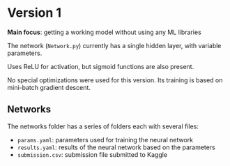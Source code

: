 # Version 1

**Main focus**: getting a working model without using any ML libraries

The network (`Network.py`) currently has a single hidden layer, with variable parameters.

Uses ReLU for activation, but sigmoid functions are also present.

No special optimizations were used for this version. Its training is based on mini-batch gradient descent.

## Networks

The networks folder has a series of folders each with several files:

* `params.yaml`: parameters used for training the neural network
* `results.yaml`: results of the neural network based on the parameters
* `submission.csv`: submission file submitted to Kaggle